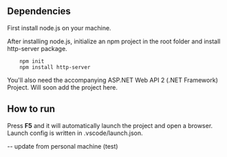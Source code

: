## Dependencies

First install node.js on your machine.

After installing node.js, initialize an npm project in the root folder and install http-server package.
```
    npm init
    npm install http-server
```

You'll also need the accompanying ASP.NET Web API 2 (.NET Framework) Project. Will soon add the project here.

## How to run
Press **F5** and it will automatically launch the project and open a browser. Launch config is written in .vscode/launch.json.

-- update from personal machine (test)